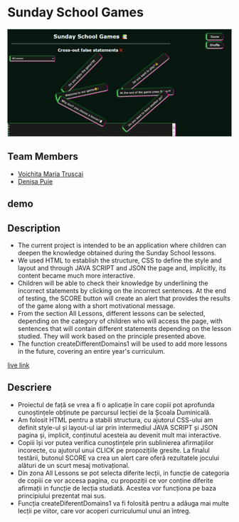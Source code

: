 # Sunday School Games

![Preview](images/readme.img.png)

## Team Members

- [Voichita Maria Truscai](https://github.com/sabovoichita)
- [Denisa Puie](https://github.com/dpuie)

## demo

## Description

- The current project is intended to be an application where children can deepen the knowledge obtained during the Sunday School lessons.
- We used HTML to establish the structure, CSS to define the style and layout and through JAVA SCRIPT and JSON the page and, implicitly, its content became much more interactive.
- Children will be able to check their knowledge by underlining the incorrect statements by clicking on the incorrect sentences. At the end of testing, the SCORE button will create an alert that provides the results of the game along with a short motivational message.
- From the section All Lessons, different lessons can be selected, depending on the category of children who will access the page, with sentences that will contain different statements depending on the lesson studied. They will work based on the principle presented above.
- The function createDifferentDomains1 will be used to add more lessons in the future, covering an entire year's curriculum.

[live link](https://sabovoichita.github.io/sunday-school-cross-out-game/)

## Descriere

- Proiectul de față se vrea a fi o aplicație în care copiii pot aprofunda cunoștințele obținute pe parcursul lecției de la Școala Duminicală.
- Am folosit HTML pentru a stabili structura, cu ajutorul CSS-ului am definit style-ul și layout-ul iar prin intermediul JAVA SCRIPT și JSON pagina și, implicit, conținutul acesteia au devenit mult mai interactive.
- Copiii își vor putea verifica cunoștințele prin sublinierea afirmațiilor incorecte, cu ajutorul unui CLICK pe propozițiile gresite. La finalul testării, butonul SCORE va crea un alert care oferă rezultatele jocului alături de un scurt mesaj motivațional.
- Din zona All Lessons se pot selecta diferite lecții, in funcție de categoria de copiii ce vor accesa pagina, cu propoziții ce vor conține diferite afirmații in funcție de lecția studiată. Acestea vor funcționa pe baza principiului prezentat mai sus.
- Funcția createDiferentDomains1 va fi folosită pentru a adăuga mai multe lecții pe viitor, care vor acoperi curriculumul unui an întreg.
